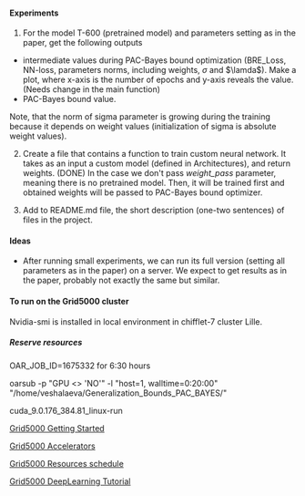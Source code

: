 #### Experiments

1. For the model T-600 (pretrained model) and parameters setting as in the paper, get the following outputs

  * intermediate values during PAC-Bayes bound optimization (BRE_Loss, NN-loss, parameters norms, including weights, $\sigma$ and $\lamda$). Make a plot, where x-axis is the number of epochs and y-axis reveals the value. (Needs change in the main function)
  * PAC-Bayes bound value.

Note, that the norm of sigma parameter is growing during the training because it depends on weight values (initialization of sigma is absolute weight values).

2. Create a file that contains a function to train custom neural network. It takes as an input a custom model (defined in Architectures), and return weights. (DONE)
In the case we don't pass *weight_pass* parameter, meaning there is no pretrained model. 
Then, it will be trained first and obtained weights will be passed to PAC-Bayes bound optimizer.

3. Add to README.md file, the short description (one-two sentences) of files in the project.

#### Ideas
* After running small experiments, we can run its full version (setting all parameters as in the paper) on a server.
We expect to get results as in the paper, probably not exactly the same but similar.

#### To run on the Grid5000 cluster 

Nvidia-smi is installed in local environment in chifflet-7 cluster Lille.

#####  Reserve resources
OAR_JOB_ID=1675332 for 6:30 hours

oarsub -p "GPU <> 'NO'" -l "host=1, walltime=0:20:00" "/home/veshalaeva/Generalization_Bounds_PAC_BAYES/"

cuda_9.0.176_384.81_linux-run

[Grid5000 Getting Started](https://www.grid5000.fr/w/Getting_Started#Deploying_your_nodes_to_get_root_access_and_create_your_own_experimental_environment)

[Grid5000 Accelerators](https://www.grid5000.fr/w/Accelerators_on_Grid5000#Compiling_the_CUDA_Toolkit_examples)

[Grid5000 Resources schedule](https://intranet.grid5000.fr/oar/Lille/drawgantt-svg/)

[Grid5000 DeepLearning Tutorial](http://deeploria.gforge.inria.fr/g5k/Tuto%20Deep%20Learning%20-%20Grid5000.html#nvidia-smi_tool)

